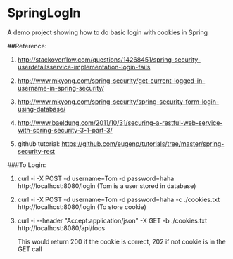 # SpringLogIn
A demo project showing how to do basic login with cookies in Spring


##Reference:

1. http://stackoverflow.com/questions/14268451/spring-security-userdetailsservice-implementation-login-fails

2. http://www.mkyong.com/spring-security/get-current-logged-in-username-in-spring-security/

3. http://www.mkyong.com/spring-security/spring-security-form-login-using-database/

4. http://www.baeldung.com/2011/10/31/securing-a-restful-web-service-with-spring-security-3-1-part-3/

5. github tutorial: https://github.com/eugenp/tutorials/tree/master/spring-security-rest

###To Login:

1. curl -i -X POST -d username=Tom -d password=haha http://localhost:8080/login     (Tom is a user stored in database)

2. curl -i -X POST -d username=Tom -d password=haha -c ./cookies.txt http://localhost:8080/login (To store cookie)

3. curl -i --header "Accept:application/json" -X GET -b ./cookies.txt http://localhost:8080/api/foos
	
	This would return 200 if the cookie is correct, 202 if not cookie is in the GET call
	
	







 






